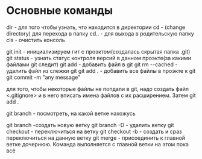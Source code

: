 # Основные команды

dir - для того чтобы узнать, что находится в директории
cd - (change directory) для перехода в папку
cd.. - для выхода в родительскую папку
cls - очистить консоль

git init - инициализируем гит с проэктом(создалась скрытая папка .git)
git status - узнать статус контроля версий в данном проэкте(за какими файлами git следит)
git add <file> - добавить файл в git
git rm --cached <file> - удалить файл из слежки git
git add . - добавить все файлы в проэкте к git
git commit -m "any message"

для того, чтобы некоторые файлы не попдали в git, надо создать файл <.gitignore> и в него вписать
имена файлов с их расширением. Затем git add .

git branch - посмотреть, на какой ветке нахожусь


git branch <branch> -создать новую ветку
git branch -D <branch> - удалить ветку
git checkout <branch> - переключиться на ветку
git checkout -b <branch> - создать и сраз переключиться на данную ветку
git merge <branch> - присоединить к главной ветке дочернюю. Команда выполняется с главной ветки
на этом пока всё